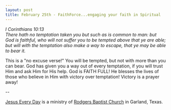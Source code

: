 ```yaml
---
layout: post
title: February 25th - FaithForce...engaging your faith in Spiritual
---
```


_I Corinthians 10:13  
There hath no temptation taken you but such as is common to man: but
God is faithful, who will not suffer you to be tempted above that ye
are able; but will with the temptation also make a way to escape,
that ye may be able to bear it._

This is a "no excuse verse!" You will be tempted, but not with more
than you can bear. God has given you a way out of every temptation, if
you will trust Him and ask Him for His help. God is FAITH FULL! He
blesses the lives of those who believe in Him with victory over
temptation! Victory is a prayer away!

 --

<a href=http://jesuseveryday.net>Jesus Every Day</a> is a ministry of <a href=http://rodgersbaptist.net>Rodgers Baptist Church</a> in Garland, Texas.
